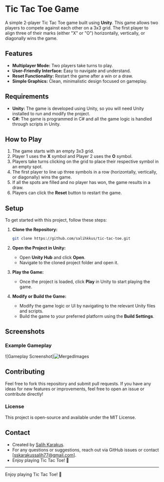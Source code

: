 # Tic Tac Toe Game

A simple 2-player Tic Tac Toe game built using **Unity**. This game allows two players to compete against each other on a 3x3 grid. The first player to align three of their marks (either "X" or "O") horizontally, vertically, or diagonally wins the game.

## Features
- **Multiplayer Mode:** Two players take turns to play.
- **User-Friendly Interface:** Easy to navigate and understand.
- **Reset Functionality:** Restart the game after a win or a draw.
- **Simple Graphics:** Clean, minimalistic design focused on gameplay.

## Requirements
- **Unity:** The game is developed using Unity, so you will need Unity installed to run and modify the project.
- **C#:** The game is programmed in C# and all the game logic is handled through scripts in Unity.

## How to Play
1. The game starts with an empty 3x3 grid.
2. Player 1 uses the **X** symbol and Player 2 uses the **O** symbol.
3. Players take turns clicking on the grid to place their respective symbol in an empty spot.
4. The first player to line up three symbols in a row (horizontally, vertically, or diagonally) wins the game.
5. If all the spots are filled and no player has won, the game results in a draw.
6. Players can click the **Reset** button to restart the game.

## Setup
To get started with this project, follow these steps:

1. **Clone the Repository:**

   ```bash
   git clone https://github.com/salihkkus/tic-tac-toe.git
   ```

2. **Open the Project in Unity:**
   - Open **Unity Hub** and click **Open**.
   - Navigate to the cloned project folder and open it.

3. **Play the Game:**
   - Once the project is loaded, click **Play** in Unity to start playing the game.
   
4. **Modify or Build the Game:**
   - Modify the game logic or UI by navigating to the relevant Unity files and scripts.
   - Build the game to your preferred platform using the **Build Settings**.

## Screenshots

### Example Gameplay

![Gameplay Screenshot]![MergedImages](https://github.com/user-attachments/assets/8b888348-bd4d-4f59-b6c7-07bceca804c0)



## Contributing

Feel free to fork this repository and submit pull requests. If you have any ideas for new features or improvements, feel free to open an issue or contribute directly!

### License
This project is open-source and available under the MIT License.

## Contact

- Created by [Salih Karakuş](https://github.com/salihkkus).
- For any questions or suggestions, reach out via GitHub issues or contact [sskarakussalih77@gmail.com].
- Enjoy playing Tic Tac Toe! 🚀

---

Enjoy playing Tic Tac Toe! 🚀
```
